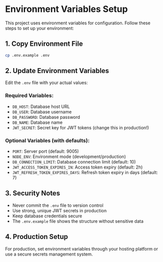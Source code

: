 # Environment Variables Setup

This project uses environment variables for configuration. Follow these steps to set up your environment:

## 1. Copy Environment File
```bash
cp .env.example .env
```

## 2. Update Environment Variables
Edit the `.env` file with your actual values:

### Required Variables:
- `DB_HOST`: Database host URL
- `DB_USER`: Database username  
- `DB_PASSWORD`: Database password
- `DB_NAME`: Database name
- `JWT_SECRET`: Secret key for JWT tokens (change this in production!)

### Optional Variables (with defaults):
- `PORT`: Server port (default: 9005)
- `NODE_ENV`: Environment mode (development/production)
- `DB_CONNECTION_LIMIT`: Database connection limit (default: 10)
- `JWT_ACCESS_TOKEN_EXPIRES_IN`: Access token expiry (default: 2h)
- `JWT_REFRESH_TOKEN_EXPIRES_DAYS`: Refresh token expiry in days (default: 7)

## 3. Security Notes
- Never commit the `.env` file to version control
- Use strong, unique JWT secrets in production
- Keep database credentials secure
- The `.env.example` file shows the structure without sensitive data

## 4. Production Setup
For production, set environment variables through your hosting platform or use a secure secrets management system.
